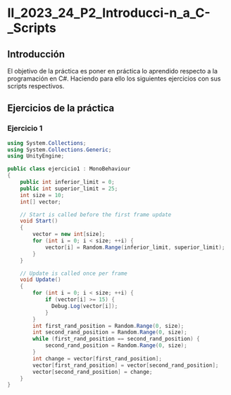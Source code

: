 # II_2023_24_P2_Introducci-n_a_C-_Scripts
## Introducción
El objetivo de la práctica es poner en práctica lo aprendido respecto a la programación en C#. Haciendo para ello los siguientes ejercicios con sus scripts respectivos.

## Ejercicios de la práctica
### Ejercicio 1
```csharp
using System.Collections;
using System.Collections.Generic;
using UnityEngine;

public class ejercicio1 : MonoBehaviour
{
    public int inferior_limit = 0;
    public int superior_limit = 25;
    int size = 10;
    int[] vector;

    // Start is called before the first frame update
    void Start()
    {
        vector = new int[size];
        for (int i = 0; i < size; ++i) {
            vector[i] = Random.Range(inferior_limit, superior_limit);
        }
    }

    // Update is called once per frame
    void Update()
    {
        for (int i = 0; i < size; ++i) {
            if (vector[i] >= 15) {
              Debug.Log(vector[i]);
            }
        }
        int first_rand_position = Random.Range(0, size);
        int second_rand_position = Random.Range(0, size);
        while (first_rand_position == second_rand_position) {
            second_rand_position = Random.Range(0, size);
        }
        int change = vector[first_rand_position];
        vector[first_rand_position] = vector[second_rand_position];
        vector[second_rand_position] = change;
    }
}
```

